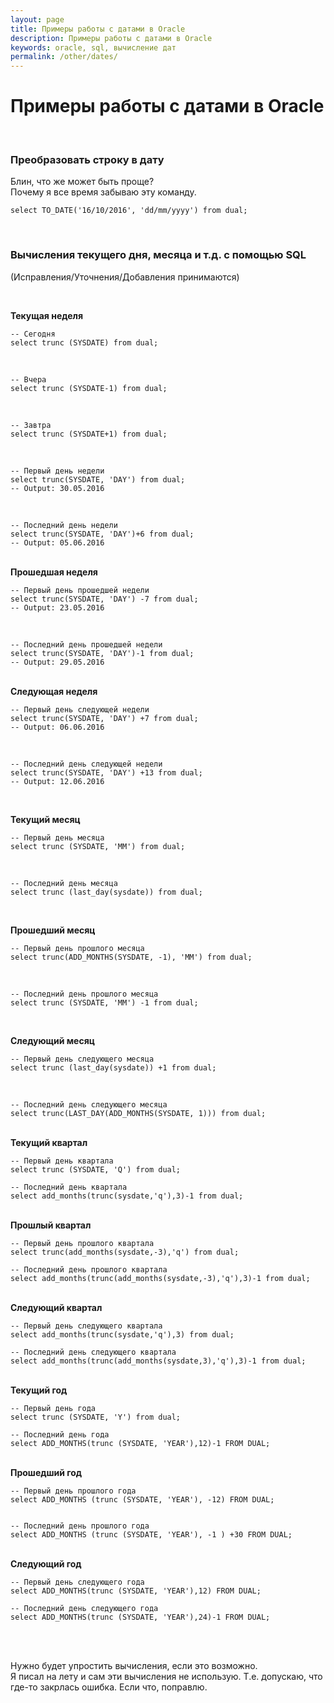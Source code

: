 ```yaml
---
layout: page
title: Примеры работы с датами в Oracle
description: Примеры работы с датами в Oracle
keywords: oracle, sql, вычисление дат
permalink: /other/dates/
---
```


# Примеры работы с датами в Oracle


<br/>

### Преобразовать строку в дату

Блин, что же может быть проще?  
Почему я все время забываю эту команду.


    select TO_DATE('16/10/2016', 'dd/mm/yyyy') from dual;

<br/>

### Вычисления текущего дня, месяца и т.д. с помощью SQL



(Исправления/Уточнения/Добавления принимаются)


<br/>

<strong>Текущая неделя</strong>

    -- Сегодня
    select trunc (SYSDATE) from dual;

<br/>

    -- Вчера
    select trunc (SYSDATE-1) from dual;

<br/>

    -- Завтра
    select trunc (SYSDATE+1) from dual;

<br/>

    -- Первый день недели
    select trunc(SYSDATE, 'DAY') from dual;
    -- Output: 30.05.2016

<br/>

    -- Последний день недели
    select trunc(SYSDATE, 'DAY')+6 from dual;
    -- Output: 05.06.2016

<br/>
<strong>Прошедшая неделя</strong>

    -- Первый день прошедшей недели
    select trunc(SYSDATE, 'DAY') -7 from dual;
    -- Output: 23.05.2016

<br/>

    -- Последний день прошедшей недели
    select trunc(SYSDATE, 'DAY')-1 from dual;
    -- Output: 29.05.2016

<br/>
<strong>Следующая неделя</strong>

    -- Первый день следующей недели
    select trunc(SYSDATE, 'DAY') +7 from dual;
    -- Output: 06.06.2016

<br/>

    -- Последний день следующей недели
    select trunc(SYSDATE, 'DAY') +13 from dual;
    -- Output: 12.06.2016

<br/>

<strong>Текущий месяц</strong>

    -- Первый день месяца
    select trunc (SYSDATE, 'MM') from dual;

<br/>

    -- Последний день месяца
    select trunc (last_day(sysdate)) from dual;

<br/>

<strong>Прошедший месяц</strong>

    -- Первый день прошлого месяца
    select trunc(ADD_MONTHS(SYSDATE, -1), 'MM') from dual;

<br/>

    -- Последний день прошлого месяца
    select trunc (SYSDATE, 'MM') -1 from dual;

<br/>

<strong>Следующий месяц</strong>

    -- Первый день следующего месяца
    select trunc (last_day(sysdate)) +1 from dual;

<br/>

    -- Последний день следующего месяца
    select trunc(LAST_DAY(ADD_MONTHS(SYSDATE, 1))) from dual;

<br/>
<strong>Текущий квартал</strong>

    -- Первый день квартала
    select trunc (SYSDATE, 'Q') from dual;

    -- Последний день квартала
    select add_months(trunc(sysdate,'q'),3)-1 from dual;

<br/>
<strong>Прошлый квартал</strong>

    -- Первый день прошлого квартала
    select trunc(add_months(sysdate,-3),'q') from dual;

    -- Последний день прошлого квартала
    select add_months(trunc(add_months(sysdate,-3),'q'),3)-1 from dual;


<br/>
<strong>Следующий квартал</strong>

    -- Первый день следующего квартала
    select add_months(trunc(sysdate,'q'),3) from dual;

    -- Последний день следующего квартала
    select add_months(trunc(add_months(sysdate,3),'q'),3)-1 from dual;


<br/>
<strong>Текущий год</strong>

    -- Первый день года
    select trunc (SYSDATE, 'Y') from dual;

    -- Последний день года
    select ADD_MONTHS(trunc (SYSDATE, 'YEAR'),12)-1 FROM DUAL;

<br/>
<strong>Прошедший год</strong>

    -- Первый день прошлого года
    select ADD_MONTHS (trunc (SYSDATE, 'YEAR'), -12) FROM DUAL;


    -- Последний день прошлого года
    select ADD_MONTHS (trunc (SYSDATE, 'YEAR'), -1 ) +30 FROM DUAL;


<br/>
<strong>Следующий год</strong>

    -- Первый день следующего года
    select ADD_MONTHS(trunc (SYSDATE, 'YEAR'),12) FROM DUAL;

    -- Последний день следующего года
    select ADD_MONTHS(trunc (SYSDATE, 'YEAR'),24)-1 FROM DUAL;

<br/>
<br/>

Нужно будет упростить вычисления, если это возможно.  
Я писал на лету и сам эти вычисления не использую. Т.е. допускаю, что где-то закрлась ошибка. Если что, поправлю.

